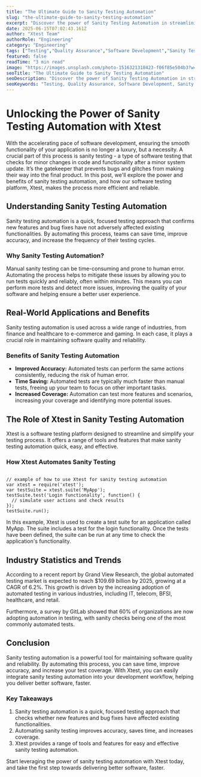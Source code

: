 ```yaml
---
title: "The Ultimate Guide to Sanity Testing Automation"
slug: "the-ultimate-guide-to-sanity-testing-automation"
excerpt: "Discover the power of Sanity Testing Automation in streamlining your software testing process. Dive into our latest blog post to understand how automating sanity tests can drastically reduce errors, save time, and elevate the overall product quality. Dont let your software sanity slip through the cracks!"
date: 2025-06-15T07:02:43.161Z
author: "Xtest Team"
authorRole: "Engineering"
category: "Engineering"
tags: ["Testing","Quality Assurance","Software Development","Sanity Tests","Quick Validation"]
featured: false
readTime: "3 min read"
image: "https://images.unsplash.com/photo-1516321318423-f06f85e504b3?w=1200&h=600&fit=crop"
seoTitle: "The Ultimate Guide to Sanity Testing Automation"
seoDescription: "Discover the power of Sanity Testing Automation in streamlining your software testing process. Dive into our latest blog post to understand how automating sanity tests can drastically reduce errors, save time, and elevate the overall product quality. Dont let your software sanity slip through the cracks!"
seoKeywords: "Testing, Quality Assurance, Software Development, Sanity Tests, Quick Validation"
---
```


# Unlocking the Power of Sanity Testing Automation with Xtest

With the accelerating pace of software development, ensuring the smooth functionality of your application is no longer a luxury, but a necessity. A crucial part of this process is sanity testing - a type of software testing that checks for minor changes in code and functionality after a minor system update. It’s the gatekeeper that prevents bugs and glitches from making their way into the final product. In this post, we'll explore the power and benefits of sanity testing automation, and how our software testing platform, Xtest, makes the process more efficient and reliable.

## Understanding Sanity Testing Automation

Sanity testing automation is a quick, focused testing approach that confirms new features and bug fixes have not adversely affected existing functionalities. By automating this process, teams can save time, improve accuracy, and increase the frequency of their testing cycles.

### Why Sanity Testing Automation?

Manual sanity testing can be time-consuming and prone to human error. Automating the process helps to mitigate these issues by allowing you to run tests quickly and reliably, often within minutes. This means you can perform more tests and detect more issues, improving the quality of your software and helping ensure a better user experience.

## Real-World Applications and Benefits

Sanity testing automation is used across a wide range of industries, from finance and healthcare to e-commerce and gaming. In each case, it plays a crucial role in maintaining software quality and reliability.

### Benefits of Sanity Testing Automation

*   **Improved Accuracy:** Automated tests can perform the same actions consistently, reducing the risk of human error.
*   **Time Saving:** Automated tests are typically much faster than manual tests, freeing up your team to focus on other important tasks.
*   **Increased Coverage:** Automation can test more features and scenarios, increasing your coverage and identifying more potential issues.

## The Role of Xtest in Sanity Testing Automation

Xtest is a software testing platform designed to streamline and simplify your testing process. It offers a range of tools and features that make sanity testing automation quick, easy, and effective.

### How Xtest Automates Sanity Testing

```

// example of how to use Xtest for sanity testing automation
var xtest = require('xtest');
var testSuite = xtest.suite('MyApp');
testSuite.test('Login functionality', function() {
  // simulate user actions and check results
});
testSuite.run();
```

In this example, Xtest is used to create a test suite for an application called MyApp. The suite includes a test for the login functionality. Once the tests have been defined, the suite can be run at any time to check the application's functionality.

## Industry Statistics and Trends

According to a recent report by Grand View Research, the global automated testing market is expected to reach $109.69 billion by 2025, growing at a CAGR of 6.2%. This growth is driven by the increasing adoption of automated testing in various industries, including IT, telecom, BFSI, healthcare, and retail.

Furthermore, a survey by GitLab showed that 60% of organizations are now adopting automation in testing, with sanity checks being one of the most commonly automated tests.

## Conclusion

Sanity testing automation is a powerful tool for maintaining software quality and reliability. By automating this process, you can save time, improve accuracy, and increase your test coverage. With Xtest, you can easily integrate sanity testing automation into your development workflow, helping you deliver better software, faster.

### Key Takeaways

1.  Sanity testing automation is a quick, focused testing approach that checks whether new features and bug fixes have affected existing functionalities.
2.  Automating sanity testing improves accuracy, saves time, and increases coverage.
3.  Xtest provides a range of tools and features for easy and effective sanity testing automation.

Start leveraging the power of sanity testing automation with Xtest today, and take the first step towards delivering better software, faster.